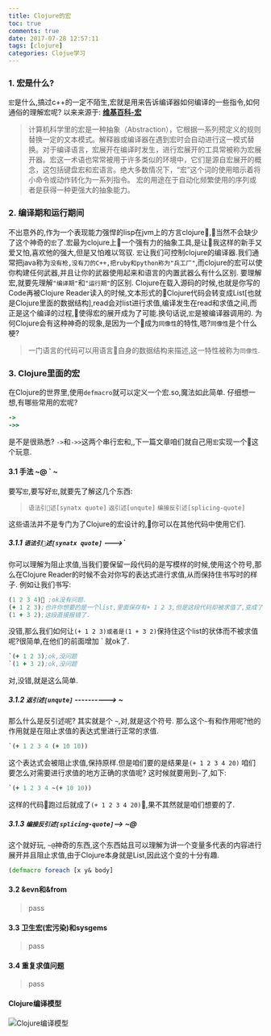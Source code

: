 ```yaml
---
title: Clojure的宏
toc: true
comments: true
date: 2017-07-28 12:57:11
tags: [clojure]
categories: Clojue学习
---
```

### 1. 宏是什么?
`宏`是什么,搞过c++的一定不陌生,宏就是用来告诉编译器如何编译的一些指令,如何通俗的理解宏呢?
以来来源于: **[维基百科-宏](https://zh.wikipedia.org/wiki/%E5%B7%A8%E9%9B%86)**
>计算机科学里的宏是一种抽象（Abstraction），它根据一系列预定义的规则替换一定的文本模式。解释器或编译器在遇到宏时会自动进行这一模式替换。对于编译语言，宏展开在编译时发生，进行宏展开的工具常被称为宏展开器。宏这一术语也常常被用于许多类似的环境中，它们是源自宏展开的概念，这包括键盘宏和宏语言。绝大多数情况下，“宏”这个词的使用暗示着将小命令或动作转化为一系列指令。
宏的用途在于自动化频繁使用的序列或者是获得一种更强大的抽象能力。

### 2. 编译期和运行期间
不出意外的,作为一个表现能力强悍的lisp在jvm上的方言clojure,当然不会缺少了这个神奇的`宏`了.宏最为clojure上一个强有力的抽象工具,是让我这样的新手又爱又怕,喜欢他的强大,但是又怕难以驾驭.
`宏`让我们可控制clojure的编译器.我们通常把java称为`没有枪,没有刀的C++,把ruby和python称为"兵工厂"`,而clojure的宏可以使你构建任何武器,并且让你的武器使用起来和语言的内置武器么有什么区别.
要理解宏,就要先理解`"编译期"`和`"运行期"`的区别.
Clojure在载入源码的时候,也就是你写的Code再被Clojure Reader读入的时候,文本形式的Clojure代码会转变成List[也就是Clojure里面的数据结构],read会对list进行求值,编译发生在read和求值之间,而正是这个编译的过程,使得宏的展开成为了可能.换句话说,`宏`是被编译器调用的.
为何Clojure会有这种神奇的现象,是因为一个成为`同像性`的特性,嗯?`同像性`是个什么梗?
>一门语言的代码可以用语言自身的数据结构来描述,这一特性被称为`同像性`.

### 3. Clojure里面的宏
在Clojure的世界里,使用`defmacro`就可以定义一个宏.so,魔法如此简单.
仔细想一想,有哪些常用的宏呢?
```clojure
->
->>
```
是不是很熟悉?
`->`和`->>`这两个串行宏和,,下一篇文章咱们就自己用`宏`实现一个这个玩意.

#### 3.1 手法 ~@ ` ~
要写`宏`,要写好`宏`,就要先了解这几个东西:
>`语法引述[synatx quote]`
`返引述[unqute]`
`编接反引述[splicing-quote]`

这些语法并不是专门为了Clojure的宏设计的,你可以在其他代码中使用它们.

##### 3.1.1 `语法引述[synatx quote]` --->`
你可以理解为阻止求值,当我们要保留一段代码的是写模样的时候,使用这个符号,那么在Clojure Reader的时候不会对你写的表达式进行求值,从而保持住书写时的样子.
例如让我们书写:
```clojure
(1 2 3 4) ;ok没有问题.
(+ 1 2 3);也许你想要的是一个list,里面保存有+ 1 2 3,但是这段代码却被求值了,变成了你不想要的 6
(1 + 3 2);这段直接报错了.
```
没错,那么我们如何让`(+ 1 2 3)或者是(1 + 3 2)`保持住这个list的状体而不被求值呢?很简单,在他们的前面增加  `  就ok了.
```clojure
`(+ 1 2 3);ok,没问题
`(1 + 3 2);ok,没问题
```
对,没错,就是这么简单.

##### 3.1.2 `返引述[unqute]` ----------> ~
那么什么是反引述呢? 其实就是个 `~`,对,就是这个符号.
那么这个`~`有和作用呢?他的作用就是在阻止求值的表达式里进行正常的求值.
```clojure
`(+ 1 2 3 4 (+ 10 10))
```
这个表达式会被阻止求值,保持原样.但是咱们要的是结果是`(+ 1 2 3 4 20)`
咱们要怎么对需要进行求值的地方正确的求值呢?
这时候就要用到`~`了,如下:
```clojure
`(+ 1 2 3 4 ~(+ 10 10))
```
这样的代码跑过后就成了`(+ 1 2 3 4 20)`,果不其然就是咱们想要的了.

##### 3.1.3 `编接反引述[splicing-quote]`--> ~@
这个就好玩, `~@`神奇的东西,这个东西姑且可以理解为讲一个变量多代表的内容进行展开并且阻止求值,由于Clojure本身就是List,因此这个变的十分有趣.
```clojure
(defmacro foreach [x y& body]
```

#### 3.2 &evn和&from
>pass
#### 3.3 卫生宏(宏污染)和sysgems
>pass
#### 3.4 重复求值问题
>pass
#### Clojure编译模型
![Clojure编译模型](/imgage/posts/Clojure的宏/clojure-编译模型.png)







